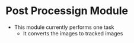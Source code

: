 # Post Processign Module 
- This module currently performs one task
    - It converts the images to tracked images
    
